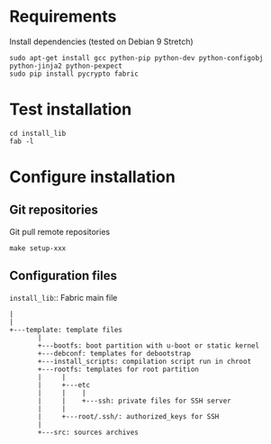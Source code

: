 # Requirements

Install dependencies (tested on Debian 9 Stretch)

```
sudo apt-get install gcc python-pip python-dev python-configobj python-jinja2 python-pexpect 
sudo pip install pycrypto fabric
```

# Test installation

```
cd install_lib
fab -l
```

# Configure installation

## Git repositories

Git pull remote repositories

```
make setup-xxx
```

## Configuration files
    
`install_lib`:: Fabric main file

    |
    |
    +---template: template files
           |
           +---bootfs: boot partition with u-boot or static kernel  
           +---debconf: templates for debootstrap
           +---install_scripts: compilation script run in chroot 
           +---rootfs: templates for root partition
           |     |
           |     +---etc
           |     |    |
           |     |    +---ssh: private files for SSH server
           |     |
           |     +---root/.ssh/: authorized_keys for SSH
           |
           +---src: sources archives

